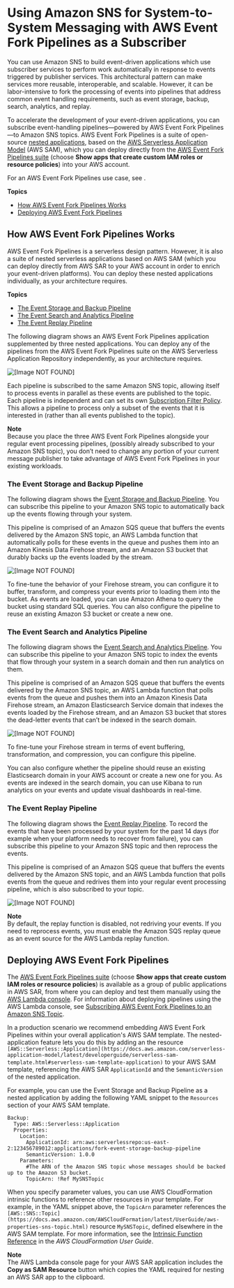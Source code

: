 # Using Amazon SNS for System\-to\-System Messaging with AWS Event Fork Pipelines as a Subscriber<a name="sns-fork-pipeline-as-subscriber"></a>

You can use Amazon SNS to build event\-driven applications which use subscriber services to perform work automatically in response to events triggered by publisher services\. This architectural pattern can make services more reusable, interoperable, and scalable\. However, it can be labor\-intensive to fork the processing of events into pipelines that address common event handling requirements, such as event storage, backup, search, analytics, and replay\.

To accelerate the development of your event\-driven applications, you can subscribe event\-handling pipelines—powered by AWS Event Fork Pipelines—to Amazon SNS topics\. AWS Event Fork Pipelines is a suite of open\-source [nested applications](https://docs.aws.amazon.com/serverless-application-model/latest/developerguide/serverless-sam-template-nested-applications.html), based on the [AWS Serverless Application Model](https://aws.amazon.com/serverless/sam/) \(AWS SAM\), which you can deploy directly from the [AWS Event Fork Pipelines suite](https://serverlessrepo.aws.amazon.com/applications?query=aws-event-fork-pipelines) \(choose **Show apps that create custom IAM roles or resource policies**\) into your AWS account\.

For an AWS Event Fork Pipelines use case, see [](sns-tutorial-deploy-test-fork-pipelines-sample-application.md)\.

**Topics**
+ [How AWS Event Fork Pipelines Works](#how-sns-fork-works)
+ [Deploying AWS Event Fork Pipelines](#deploying-sns-fork-pipelines)

## How AWS Event Fork Pipelines Works<a name="how-sns-fork-works"></a>

AWS Event Fork Pipelines is a serverless design pattern\. However, it is also a suite of nested serverless applications based on AWS SAM \(which you can deploy directly from AWS SAR to your AWS account in order to enrich your event\-driven platforms\)\. You can deploy these nested applications individually, as your architecture requires\.

**Topics**
+ [The Event Storage and Backup Pipeline](#sns-fork-event-storage-and-backup-pipeline)
+ [The Event Search and Analytics Pipeline](#sns-fork-event-search-and-analytics-pipeline)
+ [The Event Replay Pipeline](#sns-fork-event-replay-pipeline)

The following diagram shows an AWS Event Fork Pipelines application supplemented by three nested applications\. You can deploy any of the pipelines from the AWS Event Fork Pipelines suite on the AWS Serverless Application Repository independently, as your architecture requires\. 

![\[Image NOT FOUND\]](http://docs.aws.amazon.com/sns/latest/dg/images/sns-fork-pipeline-as-subscriber-how-it-works.png)

Each pipeline is subscribed to the same Amazon SNS topic, allowing itself to process events in parallel as these events are published to the topic\. Each pipeline is independent and can set its own [Subscription Filter Policy](sns-subscription-filter-policies.md)\. This allows a pipeline to process only a subset of the events that it is interested in \(rather than all events published to the topic\)\.

**Note**  
Because you place the three AWS Event Fork Pipelines alongside your regular event processing pipelines, \(possibly already subscribed to your Amazon SNS topic\), you don’t need to change any portion of your current message publisher to take advantage of AWS Event Fork Pipelines in your existing workloads\.

### The Event Storage and Backup Pipeline<a name="sns-fork-event-storage-and-backup-pipeline"></a>

The following diagram shows the [Event Storage and Backup Pipeline](https://serverlessrepo.aws.amazon.com/applications/arn:aws:serverlessrepo:us-east-1:077246666028:applications~fork-event-storage-backup-pipeline)\. You can subscribe this pipeline to your Amazon SNS topic to automatically back up the events flowing through your system\.

This pipeline is comprised of an Amazon SQS queue that buffers the events delivered by the Amazon SNS topic, an AWS Lambda function that automatically polls for these events in the queue and pushes them into an Amazon Kinesis Data Firehose stream, and an Amazon S3 bucket that durably backs up the events loaded by the stream\. 

![\[Image NOT FOUND\]](http://docs.aws.amazon.com/sns/latest/dg/images/sns-fork-event-storage-and-backup-pipeline.png)

To fine\-tune the behavior of your Firehose stream, you can configure it to buffer, transform, and compress your events prior to loading them into the bucket\. As events are loaded, you can use Amazon Athena to query the bucket using standard SQL queries\. You can also configure the pipeline to reuse an existing Amazon S3 bucket or create a new one\.

### The Event Search and Analytics Pipeline<a name="sns-fork-event-search-and-analytics-pipeline"></a>

The following diagram shows the [Event Search and Analytics Pipeline](https://serverlessrepo.aws.amazon.com/applications/arn:aws:serverlessrepo:us-east-1:077246666028:applications~fork-event-search-analytics-pipeline)\. You can subscribe this pipeline to your Amazon SNS topic to index the events that flow through your system in a search domain and then run analytics on them\.

This pipeline is comprised of an Amazon SQS queue that buffers the events delivered by the Amazon SNS topic, an AWS Lambda function that polls events from the queue and pushes them into an Amazon Kinesis Data Firehose stream, an Amazon Elasticsearch Service domain that indexes the events loaded by the Firehose stream, and an Amazon S3 bucket that stores the dead\-letter events that can’t be indexed in the search domain\.

![\[Image NOT FOUND\]](http://docs.aws.amazon.com/sns/latest/dg/images/sns-fork-event-search-and-analytics-pipeline.png)

To fine\-tune your Firehose stream in terms of event buffering, transformation, and compression, you can configure this pipeline\.

You can also configure whether the pipeline should reuse an existing Elasticsearch domain in your AWS account or create a new one for you\. As events are indexed in the search domain, you can use Kibana to run analytics on your events and update visual dashboards in real\-time\. 

### The Event Replay Pipeline<a name="sns-fork-event-replay-pipeline"></a>

The following diagram shows the [Event Replay Pipeline](https://serverlessrepo.aws.amazon.com/applications/arn:aws:serverlessrepo:us-east-1:077246666028:applications~fork-event-replay-pipeline)\. To record the events that have been processed by your system for the past 14 days \(for example when your platform needs to recover from failure\), you can subscribe this pipeline to your Amazon SNS topic and then reprocess the events\.

This pipeline is comprised of an Amazon SQS queue that buffers the events delivered by the Amazon SNS topic, and an AWS Lambda function that polls events from the queue and redrives them into your regular event processing pipeline, which is also subscribed to your topic\.

![\[Image NOT FOUND\]](http://docs.aws.amazon.com/sns/latest/dg/images/sns-fork-event-replay-pipeline.png)

**Note**  
By default, the replay function is disabled, not redriving your events\. If you need to reprocess events, you must enable the Amazon SQS replay queue as an event source for the AWS Lambda replay function\.

## Deploying AWS Event Fork Pipelines<a name="deploying-sns-fork-pipelines"></a>

The [AWS Event Fork Pipelines suite](https://serverlessrepo.aws.amazon.com/applications?query=aws-event-fork-pipelines) \(choose **Show apps that create custom IAM roles or resource policies**\) is available as a group of public applications in AWS SAR, from where you can deploy and test them manually using the [AWS Lambda console](https://console.aws.amazon.com/lambda/)\. For information about deploying pipelines using the AWS Lambda console, see [Subscribing AWS Event Fork Pipelines to an Amazon SNS Topic](sns-tutorial-subscribe-event-fork-pipelines.md)\.

In a production scenario we recommend embedding AWS Event Fork Pipelines within your overall application's AWS SAM template\. The nested\-application feature lets you do this by adding an the resource `[AWS::Serverless::Application](https://docs.aws.amazon.com/serverless-application-model/latest/developerguide/serverless-sam-template.html#serverless-sam-template-application)` to your AWS SAM template, referencing the AWS SAR `ApplicationId` and the `SemanticVersion` of the nested application\.

For example, you can use the Event Storage and Backup Pipeline as a nested application by adding the following YAML snippet to the `Resources` section of your AWS SAM template\.

```
Backup:
  Type: AWS::Serverless::Application
  Properties:
    Location:
      ApplicationId: arn:aws:serverlessrepo:us-east-2:123456789012:applications/fork-event-storage-backup-pipeline
      SemanticVersion: 1.0.0
    Parameters: 
      #The ARN of the Amazon SNS topic whose messages should be backed up to the Amazon S3 bucket.
      TopicArn: !Ref MySNSTopic
```

When you specify parameter values, you can use AWS CloudFormation intrinsic functions to reference other resources in your template\. For example, in the YAML snippet above, the `TopicArn` parameter references the `[AWS::SNS::Topic](https://docs.aws.amazon.com/AWSCloudFormation/latest/UserGuide/aws-properties-sns-topic.html)` resource `MySNSTopic`, defined elsewhere in the AWS SAM template\. For more information, see the [Intrinsic Function Reference](https://docs.aws.amazon.com/AWSCloudFormation/latest/UserGuide/intrinsic-function-reference.html) in the *AWS CloudFormation User Guide*\.

**Note**  
The AWS Lambda console page for your AWS SAR application includes the **Copy as SAM Resource** button which copies the YAML required for nesting an AWS SAR app to the clipboard\.